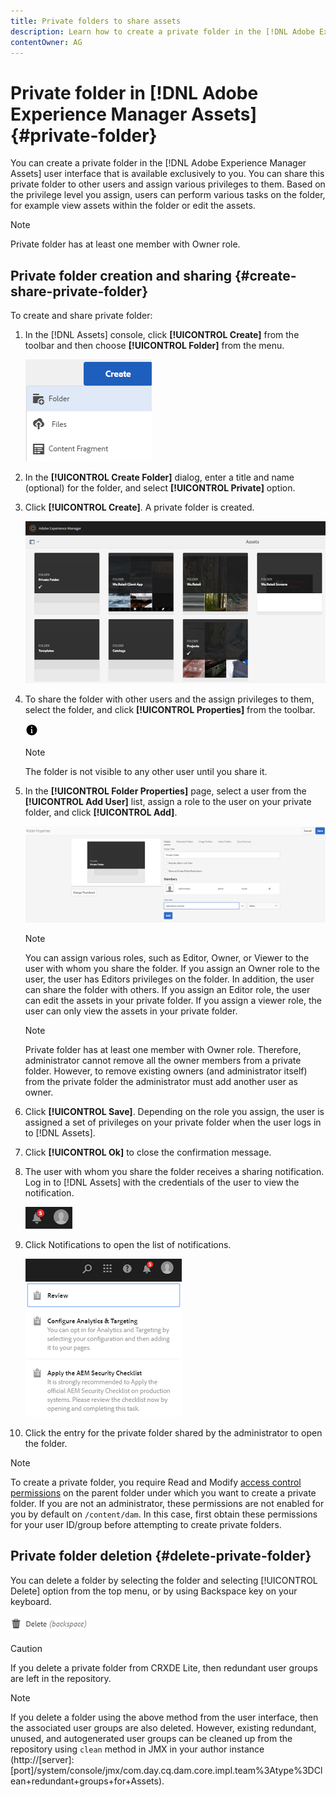 ```yaml
---
title: Private folders to share assets
description: Learn how to create a private folder in the [!DNL Adobe Experience Manager Assets] and share it with other users and the assign various privileges to them.
contentOwner: AG
---
```


# Private folder in [!DNL Adobe Experience Manager Assets] {#private-folder}

You can create a private folder in the [!DNL Adobe Experience Manager Assets] user interface that is available exclusively to you. You can share this private folder to other users and assign various privileges to them. Based on the privilege level you assign, users can perform various tasks on the folder, for example view assets within the folder or edit the assets.

>[!NOTE]
>
>Private folder has at least one member with Owner role.

## Private folder creation and sharing {#create-share-private-folder}

To create and share private folder:

1. In the [!DNL Assets] console, click **[!UICONTROL Create]** from the toolbar and then choose **[!UICONTROL Folder]** from the menu.

   ![Create assets folder](assets/Create-folder.png)

1. In the **[!UICONTROL Create Folder]** dialog, enter a title and name (optional) for the folder, and select **[!UICONTROL Private]** option.

1. Click **[!UICONTROL Create]**. A private folder is created.

   ![chlimage_1-413](assets/chlimage_1-413.png)

1. To share the folder with other users and the assign privileges to them, select the folder, and click **[!UICONTROL Properties]** from the toolbar.

   ![info option](assets/do-not-localize/info-circle-icon.png)

   >[!NOTE]
   >
   >The folder is not visible to any other user until you share it.

1. In the **[!UICONTROL Folder Properties]** page, select a user from the **[!UICONTROL Add User]** list, assign a role to the user on your private folder, and click **[!UICONTROL Add]**.

   ![chlimage_1-415](assets/chlimage_1-415.png)

   >[!NOTE]
   >
   >You can assign various roles, such as Editor, Owner, or Viewer to the user with whom you share the folder. If you assign an Owner role to the user, the user has Editors privileges on the folder. In addition, the user can share the folder with others. If you assign an Editor role, the user can edit the assets in your private folder. If you assign a viewer role, the user can only view the assets in your private folder.

   >[!NOTE]
   >
   >Private folder has at least one member with Owner role. Therefore, administrator cannot remove all the owner members from a private folder. However, to remove existing owners (and administrator itself) from the private folder the administrator must add another user as owner.

1. Click **[!UICONTROL Save]**. Depending on the role you assign, the user is assigned a set of privileges on your private folder when the user logs in to [!DNL Assets].
1. Click **[!UICONTROL Ok]** to close the confirmation message.
1. The user with whom you share the folder receives a sharing notification. Log in to [!DNL Assets] with the credentials of the user to view the notification.

   ![chlimage_1-416](assets/chlimage_1-416.png)

1. Click Notifications to open the list of notifications.

   ![List of notifications](assets/Assets-Notification.png)

1. Click the entry for the private folder shared by the administrator to open the folder.

>[!NOTE]
>
>To create a private folder, you require Read and Modify [access control permissions](/help/sites-administering/security.md#permissions-in-aem) on the parent folder under which you want to create a private folder. If you are not an administrator, these permissions are not enabled for you by default on `/content/dam`. In this case, first obtain these permissions for your user ID/group before attempting to create private folders.

## Private folder deletion {#delete-private-folder}

You can delete a folder by selecting the folder and selecting [!UICONTROL Delete] option from the top menu, or by using Backspace key on your keyboard.

![delete option in top menu](assets/delete-option.png)

>[!CAUTION]
>
>If you delete a private folder from CRXDE Lite, then redundant user groups are left in the repository.

>[!NOTE]
>
>If you delete a folder using the above method from the user interface, then the associated user groups are also deleted.
However, existing redundant, unused, and autogenerated user groups can be cleaned up from the repository using `clean` method in JMX in your author instance (http://[server]:[port]/system/console/jmx/com.day.cq.dam.core.impl.team%3Atype%3DClean+redundant+groups+for+Assets).
